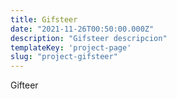 ```yaml
---
title: Gifsteer
date: "2021-11-26T00:50:00.000Z"
description: "Gifsteer descripcion"
templateKey: 'project-page'
slug: "project-gifsteer"
---
```


Gifteer

